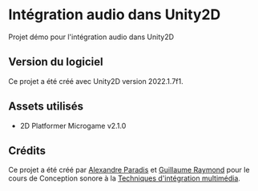 # Intégration audio dans Unity2D
Projet démo pour l'intégration audio dans Unity2D

## Version du logiciel
Ce projet a été créé avec Unity2D version 2022.1.7f1.

## Assets utilisés
- 2D Platformer Microgame v2.1.0

## Crédits

Ce projet a été créé par [Alexandre Paradis](https://github.com/AlexandreParadisTIM) et [Guillaume Raymond](https://github.com/guiray) pour le cours de Conception sonore à la [Techniques d'intégration multimédia](https://dectim.ca/).